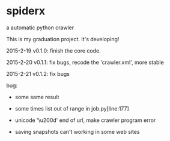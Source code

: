 # spiderx
a automatic python crawler

This is my graduation project.
It's developing!

2015-2-19 v0.1.0: finish the core code.

2015-2-20 v0.1.1: fix bugs, recode the 'crawler.xml', more stable

2015-2-21 v0.1.2: fix bugs



bug:

 * some same result

 * some times list out of range in job.py[line:177]

 * unicode '\u200d' end of url, make crawler program error

 * saving snapshots can't working in some web sites
 
 

